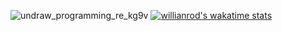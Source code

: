    ![undraw_programming_re_kg9v](https://user-images.githubusercontent.com/110098940/209443286-44db8d10-53ba-4a58-aa10-3922cc69a810.svg)
[![willianrod's wakatime stats](https://github-readme-stats.vercel.app/api/wakatime?username=noguia)](https://github.com/anuraghazra/github-readme-stats)












